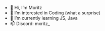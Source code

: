 - 👋 Hi, I’m Moritz
- 👀 I’m interested in Coding (what a surprise)
- 🌱 I’m currently learning JS, Java
- 📫 Discord: mxritz_

<!---
moritzsimple/moritzsimple is a ✨ special ✨ repository because its `README.md` (this file) appears on your GitHub profile.
You can click the Preview link to take a look at your changes.
--->
